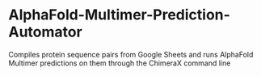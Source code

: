 # AlphaFold-Multimer-Prediction-Automator
Compiles protein sequence pairs from Google Sheets and runs AlphaFold Multimer predictions on them through the ChimeraX command line
